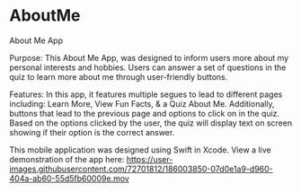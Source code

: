 # AboutMe
About Me App

Purpose: This About Me App, was designed to inform users more about my personal interests and hobbies. Users can answer a set of questions in the quiz to
learn more about me through user-friendly buttons. 

Features: In this app, it features multiple segues to lead to different pages including: Learn More, View Fun Facts, & a Quiz About Me. Additionally,
buttons that lead to the previous page and options to click on in the quiz. Based on the options clicked by the user, the quiz will display text on screen
showing if their option is the correct answer.

This mobile application was designed using Swift in Xcode. View a live demonstration of the app here:
https://user-images.githubusercontent.com/72701812/186003850-07d0e1a9-d960-404a-ab60-55d5fb60009e.mov

